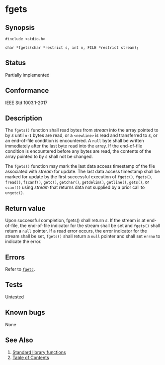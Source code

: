 # fgets

## Synopsis

`#include <stdio.h>`

`char *fgets(char *restrict s, int n, FILE *restrict stream);`

## Status

Partially implemented

## Conformance

IEEE Std 1003.1-2017

## Description

The `fgets()` function shall read bytes from _stream_ into the array pointed to by _s_ until `n-1` bytes are read, or a
`<newline>` is read and transferred to _s_, or an end-of-file condition is encountered. A `null` byte shall be written
immediately after the last byte read into the array. If the end-of-file condition is encountered before any bytes are
read, the contents of the array pointed to by _s_ shall not be changed.

The `fgets()` function may mark the last data access timestamp of the file associated with _stream_ for update. The last
data access timestamp shall be marked for update by the first successful execution of `fgetc()`, `fgets()`, `fread()`,
`fscanf()`, `getc()`, `getchar()`, `getdelim()`, `getline()`, `gets()`, or `scanf()` using _stream_ that returns data
not supplied by a prior call to `ungetc()`.

## Return value

Upon successful completion, fgets() shall return _s_. If the stream is at end-of-file, the end-of-file indicator for the
stream shall be set and `fgets()` shall return a `null` pointer. If a read error occurs, the error indicator for the
stream shall be set, `fgets()` shall return a `null` pointer and shall set `errno` to indicate the error.

## Errors

Refer to [`fgetc`](./fgetc.part-impl.md).

## Tests

Untested

## Known bugs

None

## See Also

1. [Standard library functions](../index.md)
2. [Table of Contents](../../../index.md)
